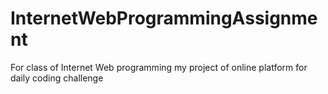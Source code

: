# InternetWebProgrammingAssignment
For class of Internet Web programming my project of online platform for daily coding challenge 
